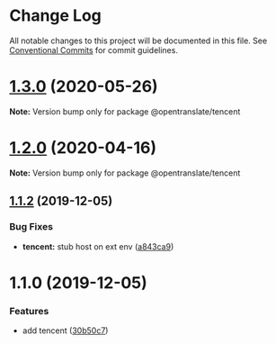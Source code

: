 # Change Log

All notable changes to this project will be documented in this file.
See [Conventional Commits](https://conventionalcommits.org) for commit guidelines.

# [1.3.0](https://github.com/OpenTranslate/OpenTranslate/compare/v1.2.0...v1.3.0) (2020-05-26)

**Note:** Version bump only for package @opentranslate/tencent





# [1.2.0](https://github.com/OpenTranslate/OpenTranslate/compare/v1.1.2...v1.2.0) (2020-04-16)

**Note:** Version bump only for package @opentranslate/tencent





## [1.1.2](https://github.com/OpenTranslate/OpenTranslate/compare/v1.1.1...v1.1.2) (2019-12-05)


### Bug Fixes

* **tencent:** stub host on ext env ([a843ca9](https://github.com/OpenTranslate/OpenTranslate/commit/a843ca9))





# 1.1.0 (2019-12-05)


### Features

* add tencent ([30b50c7](https://github.com/OpenTranslate/OpenTranslate/commit/30b50c7))
